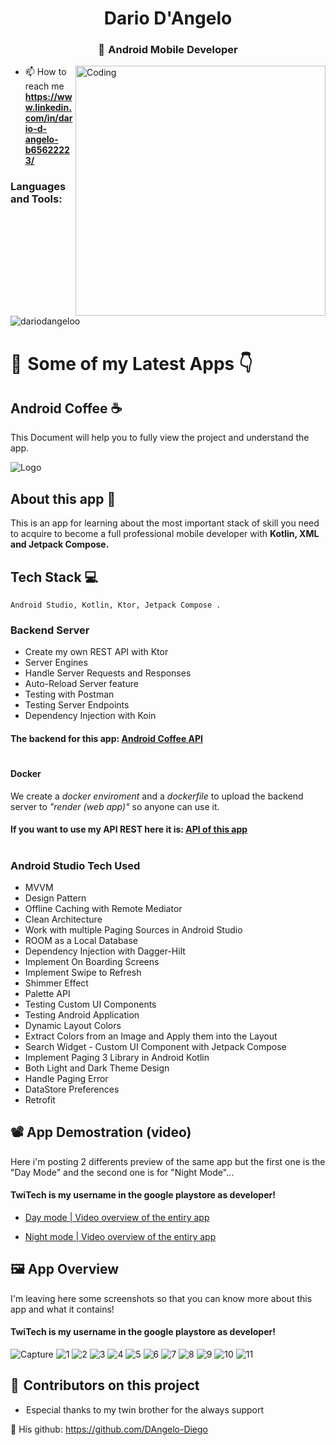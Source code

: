 
<h1 align="center"> Dario D'Angelo</h1>
<h3 align="center"> 📱  Android Mobile Developer</h3>

<img align="right" alt="Coding" width="400" src="https://encrypted-tbn0.gstatic.com/images?q=tbn:ANd9GcSQat3-UhSVSJmKQUC3thkp5TfyoVkW7vgnbS1PlVxx9fzuOXUOM_en-L5aJ3dh1dJTuV0&usqp=CAU">


- 📫 How to reach me **https://www.linkedin.com/in/dario-d-angelo-b65622223/**


<h3 align="left">Languages and Tools:</h3>




<p><img align="center" src="https://github-readme-stats.vercel.app/api/top-langs?username=dariodangeloo&show_icons=true&locale=en&layout=compact" alt="dariodangeloo" /></p>


# 🌲  Some of my Latest Apps 👇 

## Android Coffee ☕ 

This Document will help you to fully view the project and understand the app.



![Logo](https://user-images.githubusercontent.com/108690292/211604971-2c6050f6-120e-4970-a75c-ab47d5a42ea1.png)


## About this app 📜 

This is an app for learning about the most important stack of skill you need to acquire to become a full professional mobile developer
with **Kotlin, XML and Jetpack Compose.**
## Tech Stack 💻 

`Android Studio, Kotlin, Ktor, Jetpack Compose .`



### Backend Server 
* Create my own REST API with Ktor
* Server Engines
* Handle Server Requests and Responses
* Auto-Reload Server feature
* Testing with Postman
* Testing Server Endpoints
* Dependency Injection with Koin

#### The backend for this app: [Android Coffee API](https://github.com/DarioDAngeloo/AndroidCoffe-Backend)

#
#### Docker

 We create a *docker enviroment* and a *dockerfile* to upload the
backend server to *"render (web app)"* so anyone can use it. 

#### If you want to use my API REST here it is:   [API of this app](https://fine-o4pw.onrender.com/)

#
### Android Studio Tech Used

* MVVM 
* Design Pattern
* Offline Caching with Remote Mediator
* Clean Architecture
* Work with multiple Paging Sources in Android Studio
* ROOM as a Local Database
* Dependency Injection with Dagger-Hilt
* Implement On Boarding Screens
* Implement Swipe to Refresh
* Shimmer Effect
* Palette API
* Testing Custom UI Components
* Testing Android Application
* Dynamic Layout Colors
* Extract Colors from an Image and Apply them into the Layout
* Search Widget - Custom UI Component with Jetpack Compose
* Implement Paging 3 Library in Android Kotlin
* Both Light and Dark Theme Design
* Handle Paging Error
* DataStore Preferences
* Retrofit


##  📽️ App Demostration (video)

Here i'm posting 2 differents preview of the same app but the first one is the "Day Mode" and the second one is for "Night Mode"...

#### TwiTech is my username in the google playstore as developer!


- [Day mode | Video overview of the entiry app ](https://user-images.githubusercontent.com/108690292/211670636-dfffc1a5-c7c6-4038-951f-e995e202de76.mp4)


- [Night mode | Video overview of the entiry app ](https://user-images.githubusercontent.com/108690292/211659272-d45fcf43-e5ff-4d5d-ad15-195ed8cee6fb.mp4)





##  🖼️ App Overview

I'm leaving here some screenshots so that you can know more about this app and what it contains!

#### TwiTech is my username in the google playstore as developer!
![Capture](https://user-images.githubusercontent.com/108690292/211664844-b3f2de7d-f9ed-4b50-8014-4a65a676c628.PNG)
![1](https://user-images.githubusercontent.com/108690292/211664497-275b8ac9-fc7d-4e68-bb40-6734f6a28fab.PNG)
![2](https://user-images.githubusercontent.com/108690292/211664560-1eed44d3-14ca-484b-a0d5-2ba63ff2b1e7.PNG)
![3](https://user-images.githubusercontent.com/108690292/211664610-591db916-5b31-46dc-951e-b4ce7f4f885b.PNG)
![4](https://user-images.githubusercontent.com/108690292/211664699-f3497a24-b8ce-4219-a82b-baaf2b6861d3.PNG)
![5](https://user-images.githubusercontent.com/108690292/211664749-e9193c56-4584-4203-a81f-ee7f0d005c1b.PNG)
![6](https://user-images.githubusercontent.com/108690292/211665322-d8c63afa-28c6-4074-b802-0544a00e9726.PNG)
![7](https://user-images.githubusercontent.com/108690292/211665436-8c9678c1-4612-4943-b59c-5133ade80f08.PNG)
![8](https://user-images.githubusercontent.com/108690292/211665490-7439007d-9702-4fc5-b846-3c38ecf7bd59.PNG)
![9](https://user-images.githubusercontent.com/108690292/211665543-789894aa-7aae-403d-975b-fb598475c6aa.PNG)
![10](https://user-images.githubusercontent.com/108690292/211665609-ec11f1f7-4126-4519-b29a-f91285ad663a.PNG)
![11](https://user-images.githubusercontent.com/108690292/211665762-185b99ac-64fb-4a49-aa0e-2973a5a3f66a.PNG)

## 🤝  Contributors on this project

*  Especial thanks to my twin brother for the always support 

 🙌 His github: https://github.com/DAngelo-Diego


